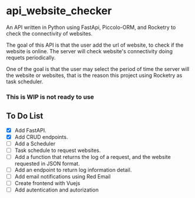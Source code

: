 # api_website_checker
An API written in Python using FastApi, Piccolo-ORM, and Rocketry to check the connectivity of websites.

The goal of this API is that the user add the url of website, to check if the website is online. The server will check website's connectivity doing requets periodically.

One of the goal is that the user may select the period of time the server will the website or websites, that is the reason this project using Rocketry as task scheduler.

### This is WIP is not ready to use

## To Do List

- [X] Add FastAPI.
- [X] Add CRUD endpoints.
- [ ] Add a Scheduler
- [ ] Task schedule to request websites.
- [ ] Add a function that returns the log of a request, and the website requested in JSON format.
- [ ] Add an endpoint to return log information detail.
- [ ] Add email notifications using Red Email
- [ ] Create frontend with Vuejs
- [ ] Add autentication and autorization
